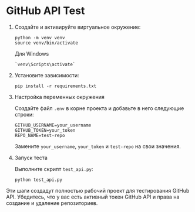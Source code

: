 # GitHub API Test

1. Создайте и активируйте виртуальное окружение:

    ```
    python -m venv venv
    source venv/bin/activate
    ```
    
    Для Windows
    ```
   `venv\Scripts\activate`
    ```

2. Установите зависимости:

    ```
    pip install -r requirements.txt
    ```

3. Настройка переменных окружения

    Создайте файл `.env` в корне проекта и добавьте в него следующие строки:
    ```
    GITHUB_USERNAME=your_username
    GITHUB_TOKEN=your_token
    REPO_NAME=test-repo
    ```
    Замените `your_username`, `your_token` и `test-repo` на свои значения.

4. Запуск теста

    Выполните скрипт `test_api.py`:

    ```
    python test_api.py
    ```

Эти шаги создадут полностью рабочий проект для тестирования GitHub API. Убедитесь, что у вас есть активный токен GitHub API и права на создание и удаление репозиториев.
